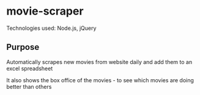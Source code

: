 # movie-scraper
Technologies used: Node.js, jQuery

## Purpose
Automatically scrapes new movies from website daily and add them to an excel spreadsheet


It also shows the box office of the movies - to see which movies are doing better than others

